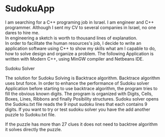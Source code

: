 # SudokuApp

I am searching for a C++ programing job in Israel.
I am engineer and C++ programmer.  Although I sent my CV to several companies in Israel, no one dares to hire me.  
In engineering a sketch is worth to thousand lines of explanation.   
In order to facilitate the human resources's job, I decide to write an application software using C++ to show my skills
what am I capable to do, how to solve design and organize a problem.
The following Application is written with Modern C++, using MinGW compiler and Netbeans IDE.  


Sudoku Solver

The solution for Sudoku Solving is Backtrace algorithm. 
Backtrace algorithm uses brut force. 
In order to enhance the performance of Sudoku solver Application before starting to use  backtrace algorithm,
the program tries to  fill  the obvious known digits. The program is organized with Digits, Cells, Boxes, Lines, Ribbons
and finally Posibility structures. Sudoku solver opens the Sudoku.txt file reads the 9 input sudoku lines that each contains
9 digits. If you want to try or test sudoku solver you have the add another puzzle to Sudoku.txt file. 

If the puzzle has more than 27 clues it does not need to backtree algorithm it solves directly the puzzle.



	
